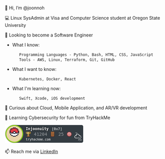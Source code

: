 👋 Hi, I’m @joonnoh

💻 Linux SysAdmin at Visa and Computer Science student at Oregon State University

👀 Looking to become a Software Engineer
- What I know:

         Programming Languages - Python, Bash, HTML, CSS, JavaScript
         Tools - AWS, Linux, Terraform, Git, GitHub
- What I want to know:

         Kubernetes, Docker, React
         
- What I'm learning now:

         Swift, Xcode, iOS development
         
💞️ Curious about Cloud, Mobile Application, and AR/VR development

🌱 Learning Cybersecurity for fun from TryHackMe

   <a href="https://tryhackme.com/p/Injoonuity">![tryhackme-badge](badge.png)</a>


📫 Reach me via [LinkedIn](https://www.linkedin.com/in/joonnoh/)

<!---
joonnoh/joonnoh is a ✨ special ✨ repository because its `README.md` (this file) appears on your GitHub profile.
You can click the Preview link to take a look at your changes.
--->
